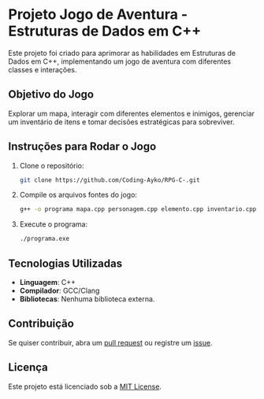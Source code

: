 # Projeto Jogo de Aventura - Estruturas de Dados em C++

Este projeto foi criado para aprimorar as habilidades em Estruturas de Dados em C++, implementando um jogo de aventura com diferentes classes e interações.

## Objetivo do Jogo

Explorar um mapa, interagir com diferentes elementos e inimigos, gerenciar um inventário de itens e tomar decisões estratégicas para sobreviver.

## Instruções para Rodar o Jogo

1. Clone o repositório:
   ```bash
   git clone https://github.com/Coding-Ayko/RPG-C-.git
   ```
2. Compile os arquivos fontes do jogo:
   ```bash
   g++ -o programa mapa.cpp personagem.cpp elemento.cpp inventario.cpp inimigo.cpp cgi.cpp driver.cpp
   ```
3. Execute o programa:
   ```bash
   ./programa.exe
   ```

## Tecnologias Utilizadas

- **Linguagem**: C++
- **Compilador**: GCC/Clang
- **Bibliotecas**: Nenhuma biblioteca externa.

## Contribuição

Se quiser contribuir, abra um [pull request](https://github.com/seu-usuario/projeto-jogo-aventura/pulls) ou registre um [issue](https://github.com/seu-usuario/projeto-jogo-aventura/issues).

## Licença

Este projeto está licenciado sob a [MIT License](LICENSE).

